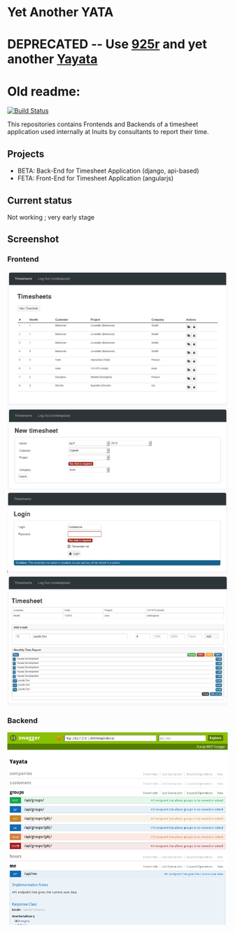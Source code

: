 # Yet Another YATA


# DEPRECATED -- Use [925r](https://github.com/kalmanolah/925r) and yet another [Yayata](https://github.com/kalmanolah/yayata)



# Old readme:

[![Build Status](https://travis-ci.org/Inuits/yayata.svg?branch=master)](https://travis-ci.org/Inuits/yayata)

This repositories contains Frontends and Backends of a timesheet application
used internally at Inuits by consultants to report their time.

## Projects

* BETA: Back-End for Timesheet Application (django, api-based)
* FETA: Front-End for Timesheet Application (angularjs)

## Current status

Not working ; very early stage


## Screenshot

### Frontend


![Screenshot](misc/screenshot.png?raw=true "Screenshot of YAYATA frontend")
![Screenshot](misc/screenshot-2.png?raw=true "Screenshot of YAYATA frontend")
![Screenshot](misc/screenshot-3.png?raw=true "Screenshot of YAYATA frontend")
![Screenshot](misc/screenshot-4.png?raw=true "Screenshot of YAYATA frontend")



### Backend

![Screenshot](misc/screenshot-api.png?raw=true "Screenshot of YAYATA backend")
